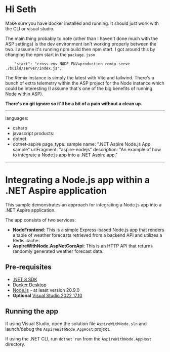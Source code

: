 # Hi Seth

Make sure you have docker installed and running. It should just work with the CLI or visual studio.

The main thing probably to note (other than I haven't done much with the ASP settings) is the dev environment isn't working properly between the two. I assume it's running npm build then npm start. I got around this by changing the npm start in the `package.json`

```
    "start": "cross-env NODE_ENV=production remix-serve ./build/server/index.js",
```

The Remix instance is simply the latest with Vite and tailwind. There's a bunch of extra telemetry within the ASP project for the Node instance which could be interesting (I assume that's one of the big benefits of running Node within ASP).

**There's no git ignore so it'll be a bit of a pain without a clean up.**

---
languages:
- csharp
- javascript
products:
- dotnet
- dotnet-aspire
page_type: sample
name: ".NET Aspire Node.js App sample"
urlFragment: "aspire-nodejs"
description: "An example of how to integrate a Node.js app into a .NET Aspire app."
---

# Integrating a Node.js app within a .NET Aspire application

This sample demonstrates an approach for integrating a Node.js app into a .NET Aspire application.

The app consists of two services:

- **NodeFrontend**: This is a simple Express-based Node.js app that renders a table of weather forecasts retrieved from a backend API and utilizes a Redis cache.
- **AspireWithNode.AspNetCoreApi**: This is an HTTP API that returns randomly generated weather forecast data.

## Pre-requisites

- [.NET 8 SDK](https://dotnet.microsoft.com/download/dotnet/8.0)
- [Docker Desktop](https://www.docker.com/products/docker-desktop/)
- [Node.js](https://nodejs.org) - at least version 20.9.0
- **Optional** [Visual Studio 2022 17.10](https://visualstudio.microsoft.com/vs/preview/)

## Running the app

If using Visual Studio, open the solution file `AspireWithNode.sln` and launch/debug the `AspireWithNode.AppHost` project.

If using the .NET CLI, run `dotnet run` from the `AspireWithNode.AppHost` directory.
